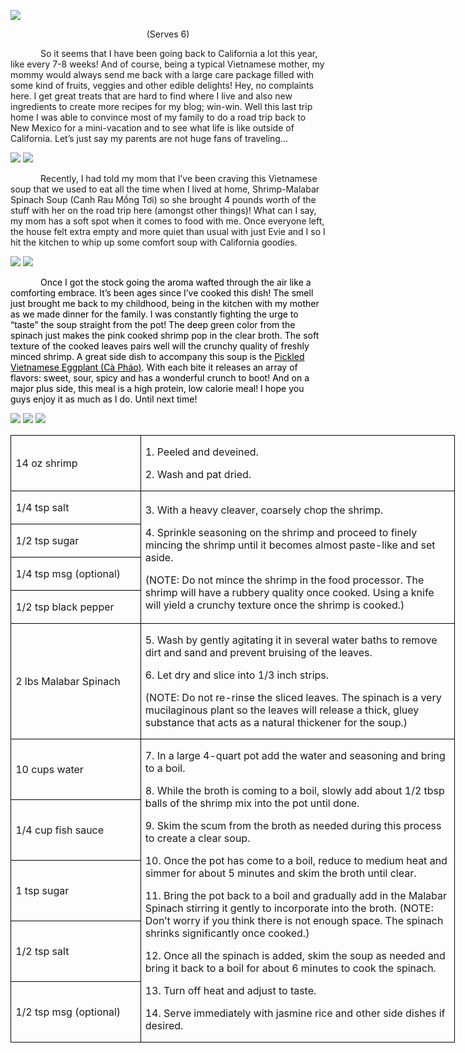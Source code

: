 ![](images/2015/10/20150914-20150914-DSC_4279.jpg)
<p align=center style='text-align:center'><span>(Serves 6)</span></p>

<p style='text-indent:.5in'><span style=''>So it seems that I have been going back to California a lot this year, like every 7-8 weeks! And of course, being a typical Vietnamese mother, my mommy would always send me back with a large care package filled with some kind of fruits, veggies and other edible delights! Hey, no complaints here. I get great treats that are hard to find where I live and also new ingredients to create more recipes for my blog; win-win. Well this last trip home I was able to convince most of my family to do a road trip back to New Mexico for a mini-vacation and to see what life is like outside of California. Let’s just say my parents are not huge fans of traveling…</span></p>

![](images/2015/10/20150914-20150914-DSC_4254.jpg)
![](images/2015/10/20150914-20150914-DSC_4259.jpg)

<p style='text-indent:.5in'><span style=''>Recently, I had told my mom that I’ve been craving this Vietnamese soup that we used to eat all the time when I lived at home, Shrimp-Malabar Spinach Soup (Canh Rau Mồng Tơi) so she brought 4 pounds worth of the stuff with her on the road trip here (amongst other things)! What can I say, my mom has a soft spot when it comes to food with me. Once everyone left, the house felt extra empty and more quiet than usual with just Evie and I so I hit the kitchen to whip up some comfort soup with California goodies.</span></p>

![](images/2015/10/20150914-20150914-DSC_4263.jpg)
![](images/2015/10/20150914-20150914-DSC_4266.jpg)

<p style='text-indent:.5in'><span style='; color:black'>Once I got the stock going the aroma wafted through the air like a comforting embrace. It’s been ages since I’ve cooked this dish! The smell just brought me back to my childhood, being in the kitchen with my mother as we made dinner for the family. I was constantly fighting the urge to “taste” the soup straight from the pot! The deep green color from the spinach just makes the pink cooked shrimp pop in the clear broth. The soft texture of the cooked leaves pairs well will the crunchy quality of freshly minced shrimp. A great side dish to accompany this soup is the <u>Pickled Vietnamese Eggplant (Cà Pháo)</u>. With each bite it releases an array of flavors: sweet, sour, spicy and has a wonderful crunch to boot! And on a major plus side, this meal is a high protein, low calorie meal! I hope you guys enjoy it as much as I do. Until next time!</span></p>

![](images/2015/10/20150914-20150914-DSC_4271-1.jpg)
![](images/2015/10/20150914-20150914-DSC_4269.jpg)
![](images/2015/10/20150914-20150914-DSC_4275.jpg)


<table border=1 cellspacing=0 cellpadding=0 width=533
 style='width:533.2pt;border-collapse:collapse;border:none'>
 <tr style='height:38.85pt'>
  <td width=150 style='width:149.75pt;border:solid windowtext 1.0pt;padding:
  0in 5.4pt 0in 5.4pt;height:38.85pt'>
  <p><span style=''>14 oz shrimp</span></p>
  </td>
  <td width=383 style='width:383.45pt;border:solid windowtext 1.0pt;border-left:
  none;padding:0in 5.4pt 0in 5.4pt;height:38.85pt'>
  <p><span style=''>1. Peeled and deveined.</span></p>
  <p><span style=''>2. Wash and pat dried.</span></p>
  </td>
 </tr>
 <tr style='height:38.85pt'>
  <td width=150 style='width:149.75pt;border:solid windowtext 1.0pt;border-top:
  none;padding:0in 5.4pt 0in 5.4pt;height:38.85pt'>
  <p><span style=''>1/4 tsp salt</span></p>
  </td>
  <td width=383 rowspan=4 style='width:383.45pt;border-top:none;border-left:
  none;border-bottom:solid windowtext 1.0pt;border-right:solid windowtext 1.0pt;
  padding:0in 5.4pt 0in 5.4pt;height:38.85pt'>
  <p><span style=''>3. With a heavy cleaver,
  coarsely chop the shrimp.</span></p>
  <p><span style=''>4. Sprinkle seasoning on
  the shrimp and proceed to finely mincing the shrimp until it becomes almost
  paste-like and set aside.</span></p>
  <p><span style=''>(NOTE: Do not mince the
  shrimp in the food processor. The shrimp will have a rubbery quality once
  cooked. Using a knife will yield a crunchy texture once the shrimp is
  cooked.)</span></p>
  </td>
 </tr>
 <tr style='height:38.85pt'>
  <td width=150 style='width:149.75pt;border:solid windowtext 1.0pt;border-top:
  none;padding:0in 5.4pt 0in 5.4pt;height:38.85pt'>
  <p><span style=''>1/2 tsp sugar</span></p>
  </td>
 </tr>
 <tr style='height:38.85pt'>
  <td width=150 style='width:149.75pt;border:solid windowtext 1.0pt;border-top:
  none;padding:0in 5.4pt 0in 5.4pt;height:38.85pt'>
  <p><span style=''>1/4 tsp msg (optional)</span></p>
  </td>
 </tr>
 <tr style='height:38.85pt'>
  <td width=150 style='width:149.75pt;border:solid windowtext 1.0pt;border-top:
  none;padding:0in 5.4pt 0in 5.4pt;height:38.85pt'>
  <p><span style=''>1/2 tsp black pepper</span></p>
  </td>
 </tr>
 <tr style='height:38.85pt'>
  <td width=150 style='width:149.75pt;border:solid windowtext 1.0pt;border-top:
  none;padding:0in 5.4pt 0in 5.4pt;height:38.85pt'>
  <p><span style=''>2 lbs Malabar Spinach</span></p>
  </td>
  <td width=383 style='width:383.45pt;border-top:none;border-left:none;
  border-bottom:solid windowtext 1.0pt;border-right:solid windowtext 1.0pt;
  padding:0in 5.4pt 0in 5.4pt;height:38.85pt'>
  <p><span style=''>5. Wash by gently
  agitating it in several water baths to remove dirt and sand and prevent
  bruising of the leaves.</span></p>
  <p><span style=''>6. Let dry and slice into 1/3
  inch strips.</span></p>
  <p><span style=''>(NOTE: Do not re-rinse the
  sliced leaves. The spinach is a very mucilaginous plant so the leaves will
  release a thick, gluey substance that acts as a natural thickener for the
  soup.) </span></p>
  </td>
 </tr>
 <tr style='height:38.85pt'>
  <td width=150 style='width:149.75pt;border:solid windowtext 1.0pt;border-top:
  none;padding:0in 5.4pt 0in 5.4pt;height:38.85pt'>
  <p><span style=''>10 cups water</span></p>
  </td>
  <td width=383 rowspan=5 style='width:383.45pt;border-top:none;border-left:
  none;border-bottom:solid windowtext 1.0pt;border-right:solid windowtext 1.0pt;
  padding:0in 5.4pt 0in 5.4pt;height:38.85pt'>
  <p><span style=''>7. In a large 4-quart pot
  add the water and seasoning and bring to a boil.</span></p>
  <p><span style=''>8. While the broth is
  coming to a boil, slowly add about 1/2 tbsp balls of the shrimp mix into the
  pot until done.</span></p>
  <p><span style=''>9. Skim the scum from the
  broth as needed during this process to create a clear soup.</span></p>
  <p><span style=''>10. Once the pot has come
  to a boil, reduce to medium heat and simmer for about 5 minutes and skim the
  broth until clear.</span></p>
  <p><span style=''>11. Bring the pot back to
  a boil and gradually add in the Malabar Spinach stirring it gently to
  incorporate into the broth. (NOTE: Don’t worry if you think there is not
  enough space. The spinach shrinks significantly once cooked.)</span></p>
  <p><span style=''>12. Once all the spinach
  is added, skim the soup as needed and bring it back to a boil for about 6
  minutes to cook the spinach.</span></p>
  <p><span style=''>13. Turn off heat and adjust
  to taste.</span></p>
  <p><span style=''>14. Serve immediately with
  jasmine rice and other side dishes if desired.</span></p>
  </td>
 </tr>
 <tr style='height:38.85pt'>
  <td width=150 style='width:149.75pt;border:solid windowtext 1.0pt;border-top:
  none;padding:0in 5.4pt 0in 5.4pt;height:38.85pt'>
  <p><span style=''>1/4 cup fish sauce</span></p>
  </td>
 </tr>
 <tr style='height:38.85pt'>
  <td width=150 style='width:149.75pt;border:solid windowtext 1.0pt;border-top:
  none;padding:0in 5.4pt 0in 5.4pt;height:38.85pt'>
  <p><span style=''>1 tsp sugar</span></p>
  </td>
 </tr>
 <tr style='height:38.85pt'>
  <td width=150 style='width:149.75pt;border:solid windowtext 1.0pt;border-top:
  none;padding:0in 5.4pt 0in 5.4pt;height:38.85pt'>
  <p><span style=''>1/2 tsp salt</span></p>
  </td>
 </tr>
 <tr style='height:38.85pt'>
  <td width=150 style='width:149.75pt;border:solid windowtext 1.0pt;border-top:
  none;padding:0in 5.4pt 0in 5.4pt;height:38.85pt'>
  <p><span style=''>1/2 tsp msg (optional)</span></p>
  </td>
 </tr>
</table>